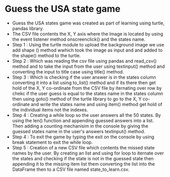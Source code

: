 # Guess the USA state game
- Guess the USA states game was created as part of learning using turtle, pandas library.
- The CSV file contents the X, Y axis where the Image is located by using the event listener method onscreenclick() and the states name.
- Step 1 : Using the turtle module to upload the background image we use add shape () method wwhich took the image as input and and added to the shape() method to the turtle.
- Step 2 : Which was reading the csv file using pandas and read_csv() method and to take the input from the user using textinput() method and converting the input to title case using title() method.
- Step 3 : Which is checking if the user answer is in the states column converting it into a list using to_list() method and if its there then get hold of the X, Y co-ordinate from the CSV file by iternating over row by chekc if the user guess is equal to the states name in the states column then using goto() method of the turtle library to go to the X, Y co-ordinate and write the states name and using item() method get hold of the individual items not the indexes.
- Step 4 : Creating a while loop so the user answers all the 50 states. By using the len() function and appending guessed answers into a list. Then adding a counting mechanisim in the console by giving the guessed states name  in the user's answers textinput() method.
- Step 4 : To exit the game by typing the exit on the console by using break statement to exit the while loop.
- Step 5 : Creation of a new CSV file which contents the missed state names by the user. By creating an list and using for loop to iternate over the states and checking if the state is not in the guessed state then appending it to the missing item list them converting the list into the DataFrame then to a CSV file named state_to_learn.csv.
